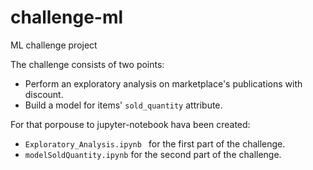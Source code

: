 # challenge-ml
ML challenge project

The challenge consists of two points:

- Perform an exploratory analysis on marketplace's publications with discount.
- Build a model for items' `sold_quantity` attribute.

For that porpouse to jupyter-notebook hava been created:

- `Exploratory_Analysis.ipynb ` for the first part of the challenge.
- `modelSoldQuantity.ipynb` for the second part of the challenge.
